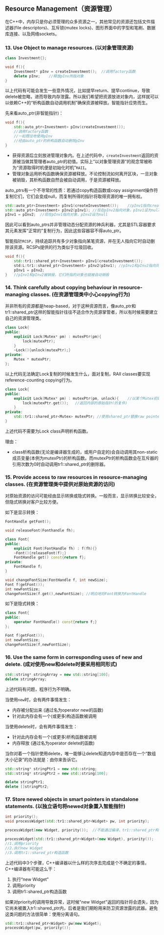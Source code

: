 ## Resource Management（资源管理）

在C++中，内存只是你必须管理的众多资源之一，其他常见的资源还包括文件描述器(file descriptors)、互斥锁(mutex locks)、图形界面中的字型和笔刷、数据库连接、以及网络sockets。

### 13. Use Object to manage resources. (以对象管理资源)

```c++
class Investment{};

void f(){
    Investment* pInv = createInvestment();  //调用factory函数
    delete pInv;    //释放pInv所指对象
}
```
以上代码有可能会发生一些意外情况，比如提早return、提早continue，导致delete被忽略，进而导致内存泄露。所以我们希望把资源放进对象内，这样就可以以依赖C++的“析构函数自动调用机制”确保资源被释放。智能指针应势而生。

先来看auto_ptr(非智能指针)：
```c++
void f(){
    std::auto_ptr<Investment> pInv(createInvestment());
    //调用factory函数
    //一如既往地使用pInv
    //经由auto_ptr的析构函数自动删除pInv
}
```
- 获得资源后立刻放进管理对象内。在上述代码中，`createInvestment`返回的资源被当做其管理者auto_ptr的初值。实际上“以对象管理资源”的观念常被称为“资源取得时机便是初始化时机”`RAII`。
- 管理对象运用析构函数确保资源被释放。不论控制流如何离开区块，一旦对象被销毁，其析构函数自然会被自动调用，于是资源被释放。

auto_ptrs有一个不寻常的性质：若通过copy构造函数或copy assignment操作符复制它们，它们会变成null，而复制所得的指针将取得资源的唯一拥有权。

```c++
std::auto_ptr<Investment> pInv1(createInvestment());    //pInv1指向createInvestment返回物
std::auto_ptr<Investment> pInv2(pInv1); //现在pInv2指向对象，pInv1设为null
pInv1 = pInv2;  //现在pInv1指向对象，pInv2设为null
```
因此可以看到auto_ptrs并非管理动态分配资源的神兵利器，尤其是STL容器要求其元素发挥“正常的”复制行为，因此这些容器容不得auto_ptr。


智能指针`RCSP`，持续追踪共有多少对象指向某笔资源，并在无人指向它时自动删除该资源。RCSPs提供的行为类似于垃圾回收。

```c++
void f(){
    std::tr1::shared_ptr<Investment> pInv1(createInvestment());
    std:L:tr1::shared_ptr<Investment> pInv2(pInv1); //pInv1和pInv2指向同一个对象
    pInv1 = pInv2;
}   //pInv1和pInv2被销毁，它们所指的对象也就被自动销毁
```

### 14. Think carefully about copying behaviour in resource-managing classes. (在资源管理类中小心copying行为)

并非所有的资源都是heap-based，对于这种资源而言，像auto_ptr和tr1::shared_ptr这样的智能指针往往不适合作为资源掌管者，所以有时候需要建立自己的资源管理类。

```c++
class Lock{
public:
    explicit Lock(Mutex* pm) : mutexPtr(pm){
        lock(mutexPtr);
    }
    ~Lock(){unlock(mutexPtr);}
private:
    Mutex * mutexPtr;
};
```

以上代码无法确定Lock复制的时候发生什么，面对复制，RAII classes要实现reference-counting copying行为。

```c++
class Lock{
public:
    explicit Lock(Mutex* pm) : mutexPtr(pm, unlock){    //以某个Mutex初始化shared_ptr，并以unlock函数为删除器
        lock(mutexPtr.get());   //返回内部的原始指针(的复件)
    }
private:
    std::tr1::shared_ptr<Mutex> mutexPtr; //使用shared_ptr替换raw pointer
}
```
上述代码不需要为Lock class声明析构函数。

理由：
- class析构函数(无论是编译器生成的，或用户自定的)会自动调用其non-static成员变量(本例为mutexPtr)的析构函数。而mutexPtr的析构函数会在互斥器的引用次数为0时自动调用tr1::shared_ptr的删除器。


### 15. Provide access to raw resources in resource-managing classes. (在资源管理类中提供对原始资源的访问)

对原始资源的访问可能经由显示转换或隐式转换。一般而言，显示转换比较安全，但隐式转换对客户比较方便。

如下是显示转换：

```c++
FontHandle getFont();

void releaseFont(Fonthandle fh);

class Font{
public:
    explicit Font(FontHandle fh) : f(fh){}
    ~Font(){releaseFont(f);}
    FontHandle get() const{return f};
private:
    FontHandle f;
}

void changeFontSize(FontHandle f, int newSize);
Font f(getFont());
int newFontSize;
changeFontSize(f.get(),newFontSize); //明白地将Font转换为FontHandle
```

如下是隐式转换：

```c++
class Font{
public:
    operator FontHandle() const{return f;}
};

Font f(getFont());
int newFontSize;
changeFontSize(f,newFontSize);
```
### 16. Use the same form in corresponding uses of new and delete. (成对使用new和delete时要采用相同形式)

```c++
std::string* stringArray = new std::string[100];
delete stringArray;
```

上述代码有问题，程序行为不明确。

当使用`new`时，会有两件事情发生：
- 内存被分配出来 (通过名为operator new的函数)
- 针对此内存会有一个(或更多)构造函数被调用

当使用delete时，会有两件事情发生：
- 针对此内存会有一个(或更多)析构函数被调用
- 内存释放 (通过名为operator delete的函数)

当你对着一个指针使用delete，唯一能够让delete知道内存中是否存在一个“数组大小记录”的办法就是：由你来告诉它。

```c++
std::string* stringPtr1 = new std::string;
std::string* stringPtr2 = new std::string[100];

delete stringPtr1;
delete []stringPtr2;
```
### 17. Store newed objects in smart pointers in standalone statements. (以独立语句将newed对象置入智能指针)

```c++
int priority();
void processWidget(std::tr1::shared_ptr<Widget> pw, int priority);

processWidget(new Widget, priority());  //不能通过编译，tr1::shared_ptr构造函数需要一个原始指针，但该构造函数是个explicit构造函数，无法进行隐式转换

processWidget(std::tr1::shared_ptr<Widget>(new Widget), priority());
//1.调用priority
//2.执行new Widget
//3.调用tr1::shared_ptr构造函数
```

上述代码中3个步骤，C++编译器以什么样的次序去完成是个不确定的事情，C++编译器有可能这么干：

1. 执行“new Widget"
2. 调用priority
3. 调用tr1::shared_ptr构造函数

如果对priority的调用导致异常，这时候"new Widget"返回的指针将会遗失，因为它尚未被置入tr1::shared_ptr内，后者是我们期盼用来防卫资源泄露的武器。避免这类问题的方法很简单：使用分离语句。

```c++
std::tr1::shared_ptr<Widget> pw(new Widget);
processWidget(pw, priority());
```
